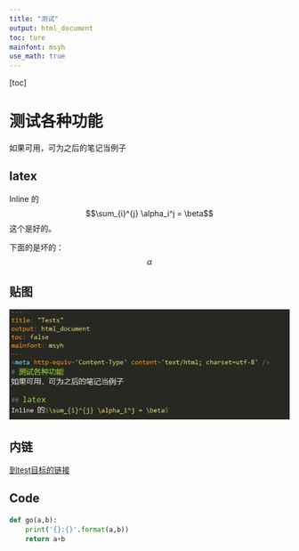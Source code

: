 ```yaml
---
title: "测试"
output: html_document
toc: ture
mainfont: msyh
use_math: true
---
```


[toc]

# 测试各种功能
如果可用，可为之后的笔记当例子

## latex
Inline 的$$\sum_{i}^{j} \alpha_i^j = \beta$$这个是好的。

下面的是坏的：
$$
	\alpha
$$

## 贴图
![测试贴图](./img/test1.png)

## 内链
[到test目标的链接](./testAimFile.md)

## Code

``` python
def go(a,b):
	print('{}:{}'.format(a,b))
	return a+b
```
